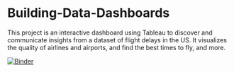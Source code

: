 # Building-Data-Dashboards
This project is an interactive dashboard using Tableau to discover and communicate insights from a dataset of flight delays in the US. It visualizes the quality of airlines and airports, and  find the best times to fly, and more. 



[![Binder](https://mybinder.org/badge_logo.svg)](https://mybinder.org/v2/gh/Anood3n/Building-Data-Dashboards/Visualizing%20the%20Flight%20Delays%20and%20Cancellations%20Dataset.ipynb/main)

